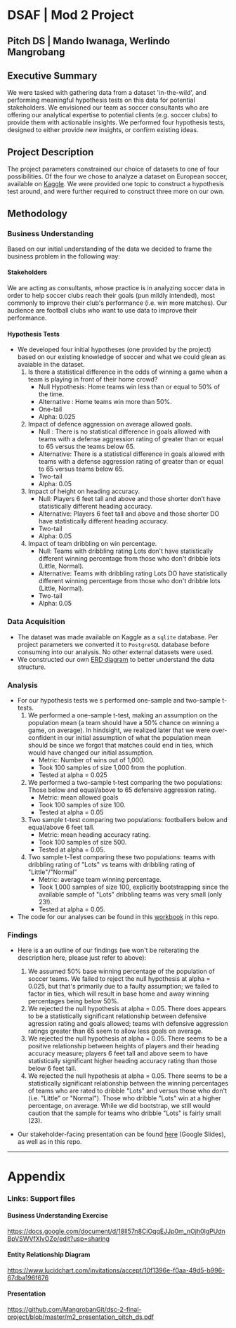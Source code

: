 # DSAF | Mod 2 Project
##  Pitch DS | Mando Iwanaga, Werlindo Mangrobang 

## Executive Summary
We were tasked with gathering data from a dataset 'in-the-wild', and performing meaningful hypothesis tests on this data for potential stakeholders. We envisioned our team as soccer consultants who are offering our analytical expertise to potential clients (e.g. soccer clubs) to provide them with actionable insights. We performed four hypothesis tests, designed to either provide new insights, or confirm existing ideas.

## Project Description

The project parameters constrained our choice of datasets to one of four possibilities. Of the four we chose to analyze a dataset on European soccer, available on [Kaggle](https://www.kaggle.com/hugomathien/soccer). We were provided one topic to construct a hypothesis test around, and were further required to construct three more on our own.

## Methodology

### Business Understanding
Based on our initial understanding of the data we decided to frame the business problem in the following way:

#### Stakeholders
We are acting as consultants, whose practice is in analyzing soccer data in order to help soccer clubs reach their goals (pun mildly intended), most commonly to improve their club's performance (i.e. win more matches). Our audience are football clubs who want to use data to improve their performance.

#### Hypothesis Tests
- We developed four initial hypotheses (one provided by the project) based on our existing knowledge of soccer and what we could glean as avaiable in the dataset.
    1. Is there a statistical difference in the odds of winning a game when a team is playing in front of their home crowd?  
        - Null Hypothesis: Home teams win less than or equal to  50% of the time.  
        - Alternative : Home teams win more than 50%.
        - One-tail 
        - Alpha: 0.025  
    2. Impact of defence aggression on average allowed goals.  
        - Null :  There is no statistical difference in goals allowed with teams with a defense aggression rating of greater than or equal to 65 versus the teams below 65.
        - Alternative: There is a statistical difference in goals allowed with teams with a defense aggression rating of greater than or equal to 65 versus teams below 65.
        - Two-tail
        - Alpha: 0.05
    3. Impact of height on heading accuracy.
        - Null: Players 6 feet tall and above and those shorter don’t have statistically different heading accuracy.
        - Alternative:  Players 6 feet tall and above and those shorter DO have statistically different heading accuracy.
        - Two-tail
        - Alpha: 0.05
    4. Impact of team dribbling on win percentage. 
        - Null: Teams with dribbling rating Lots don't have statistically different winning percentage from those who don't dribble lots (Little, Normal).
        - Alternative: Teams with dribbling rating Lots DO have statistically different winning percentage from those who don't dribble lots (Little, Normal).
        - Two-tail
        - Alpha: 0.05

### Data Acquisition
- The dataset was made available on Kaggle as a `sqlite` database. Per project parameters we converted it to `PostgreSQL` database before consuming into our analysis. No other external datasets were used.
- We constructed our own [ERD diagram](https://www.lucidchart.com/invitations/accept/10f1396e-f0aa-49d5-b996-67dba196f676) to better understand the data structure.  

### Analysis
- For our hypothesis tests we s
performed one-sample and two-sample t-tests. 
    1. We performed a one-sample t-test, making an assumption on the population mean (a team should have a 50% chance on winning a game, on average). In hindsight, we realized later that we were over-confident in our initial assumption of what the population mean should be since we forgot that matches could end in ties, which would have changed our initial assumption. 
        - Metric: Number of wins out of 1,000.
        - Took 100 samples of size 1,000 from the poplution.
        - Tested at alpha = 0.025
    2. We performed a two-sample t-test comparing the two populations: Those below and equal/above to 65 defensive aggression rating. 
        - Metric: mean allowed goals 
        - Took 100 samples of size 100.
        - Tested at alpha = 0.05
    3. Two sample t-test comparing two populations: footballers below and equal/above 6 feet tall.
        - Metric: mean heading accuracy rating.
        - Took 100 samples of size 500.
        - Tested at alpha = 0.05.
    4. Two sample t-Test comparing these two populations: teams with dribbling rating of "Lots" vs teams with dribbling rating of "Little"/"Normal"
        - Metric: average team winning percentage.
        - Took 1,000 samples of size 100, explicitly bootstrapping since the available sample of "Lots" dribbling teams was very small (only 23!).
        - Tested at alpha = 0.05.
- The code for our analyses can be found in this [workbook](https://github.com/MangrobanGit/dsc-2-final-project/blob/mangrobangit/cleanup/final_copy.ipynb) in this repo.

### Findings
- Here is a an outline of our findings (we won't be reiterating the description here, please just refer to above):
    1. We assumed 50% base winning percentage of the population of soccer teams. We failed to reject the null hypothesis at alpha = 0.025, but that's primarily due to a faulty assumption; we failed to factor in ties, which will result in base home and away winning percentages being below 50%.
    2. We rejected the null hypothesis at alpha = 0.05. There does appears to be a statistically significant relationship between defensive agression rating and goals allowed; teams with defensive aggression ratings greater than 65 seem to allow less goals on average.
    3. We rejected the null hypothesis at alpha = 0.05. There seems to be a positive relationship between heights of players and their heading accuracy measure; players 6 feet tall and above seem to have statistically significant higher heading accuracy rating than those below 6 feet tall.
    4. We rejected the null hypothesis at alpha = 0.05. There seems to be a statistically significant relationship between the winning percentages of teams who are rated to dribble "Lots" and versus those who don't (i.e. "Little" or "Normal"). Those who dribble "Lots" win at a higher percentage, on average. While we did bootstrap, we still would caution that the sample for teams who dribble "Lots" is fairly small (23).

- Our stakeholder-facing presentation can be found [here](https://docs.google.com/presentation/d/1E07ZjfvL2s8C6hEq2RGVFRyXwmIHLQfpq45JD4fS1bU/edit?usp=sharing) (Google Slides), as well as in this repo.

---

# Appendix
### Links: Support files

#### Business Understanding Exercise
https://docs.google.com/document/d/18lI57n8CiOqqEJJp0m_nOjh0lgPUdnBpVSWVfXlvOZo/edit?usp=sharing

#### Entity Relationship Diagram
https://www.lucidchart.com/invitations/accept/10f1396e-f0aa-49d5-b996-67dba196f676

#### Presentation
https://github.com/MangrobanGit/dsc-2-final-project/blob/master/m2_presentation_pitch_ds.pdf
